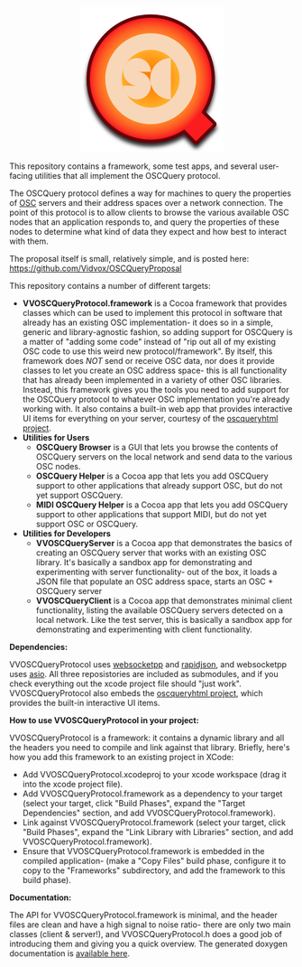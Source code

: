 <p align="center">
<img width="256" height="256" src="VVOSCQueryBrowser/OSCQueryBrowserAppIcon.iconset/icon_256@2x.png">
</p>

This repository contains a framework, some test apps, and several user-facing utilities that all implement the OSCQuery protocol.

The OSCQuery protocol defines a way for machines to query the properties of [OSC](http://www.opensoundcontrol.org/) servers and their address spaces over a network connection.  The point of this protocol is to allow clients to browse the various available OSC nodes that an application responds to, and query the properties of these nodes to determine what kind of data they expect and how best to interact with them.

The proposal itself is small, relatively simple, and is posted here: https://github.com/Vidvox/OSCQueryProposal

This repository contains a number of different targets:

* **VVOSCQueryProtocol.framework** is a Cocoa framework that provides classes which can be used to implement this protocol in software that already has an existing OSC implementation- it does so in a simple, generic and library-agnostic fashion, so adding support for OSCQuery is a matter of "adding some code" instead of "rip out all of my existing OSC code to use this weird new protocol/framework".  By itself, this framework does *NOT* send or receive OSC data, nor does it provide classes to let you create an OSC address space- this is all functionality that has already been implemented in a variety of other OSC libraries.  Instead, this framework gives you the tools you need to add support for the OSCQuery protocol to whatever OSC implementation you're already working with.  It also contains a built-in web app that provides interactive UI items for everything on your server, courtesy of the [oscqueryhtml project](https://github.com/Vidvox/oscqueryhtml).
* **Utilities for Users**
    * **OSCQuery Browser** is a GUI that lets you browse the contents of OSCQuery servers on the local network and send data to the various OSC nodes.
    * **OSCQuery Helper** is a Cocoa app that lets you add OSCQuery support to other applications that already support OSC, but do not yet support OSCQuery.
    * **MIDI OSCQuery Helper** is a Cocoa app that lets you add OSCQuery support to other applications that support MIDI, but do not yet support OSC or OSCQuery.
* **Utilities for Developers**
    * **VVOSCQueryServer** is a Cocoa app that demonstrates the basics of creating an OSCQuery server that works with an existing OSC library.  It's basically a sandbox app for demonstrating and experimenting with server functionality- out of the box, it loads a JSON file that populate an OSC address space, starts an OSC + OSCQuery server
    * **VVOSCQueryClient** is a Cocoa app that demonstrates minimal client functionality, listing the available OSCQuery servers detected on a local network.  Like the test server, this is basically a sandbox app for demonstrating and experimenting with client functionality.

**Dependencies:**

VVOSCQueryProtocol uses [websocketpp](https://github.com/zaphoyd/websocketpp) and [rapidjson](https://github.com/Tencent/rapidjson), and websocketpp uses [asio](https://think-async.com/).  All three reposistories are included as submodules, and if you check everything out the xcode project file should "just work".  VVOSCQueryProtocol also embeds the [oscqueryhtml project](https://github.com/Vidvox/oscqueryhtml), which provides the built-in interactive UI items.

**How to use VVOSCQueryProtocol in your project:**

VVOSCQueryProtocol is a framework: it contains a dynamic library and all the headers you need to compile and link against that library.  Briefly, here's how you add this framework to an existing project in XCode:
- Add VVOSCQueryProtocol.xcodeproj to your xcode workspace (drag it into the xcode project file).
- Add VVOSCQueryProtocol.framework as a dependency to your target (select your target, click "Build Phases", expand the "Target Dependencies" section, and add VVOSCQueryProtocol.framework).
- Link against VVOSCQueryProtocol.framework (select your target, click "Build Phases", expand the "Link Library with Libraries" section, and add VVOSCQueryProtocol.framework).
- Ensure that VVOSCQueryProtocol.framework is embedded in the compiled application- (make a "Copy Files" build phase, configure it to copy to the "Frameworks" subdirectory, and add the framework to this build phase).

**Documentation:**

The API for VVOSCQueryProtocol.framework is minimal, and the header files are clean and have a high signal to noise ratio- there are only two main classes (client & server!), and VVOSCQueryProtocol.h does a good job of introducing them and giving you a quick overview.  The generated doxygen documentation is [available here](https://www.vidvox.net/rays_oddsnends/VVOSCQueryProtocol_Doxygen/html/index.html).
